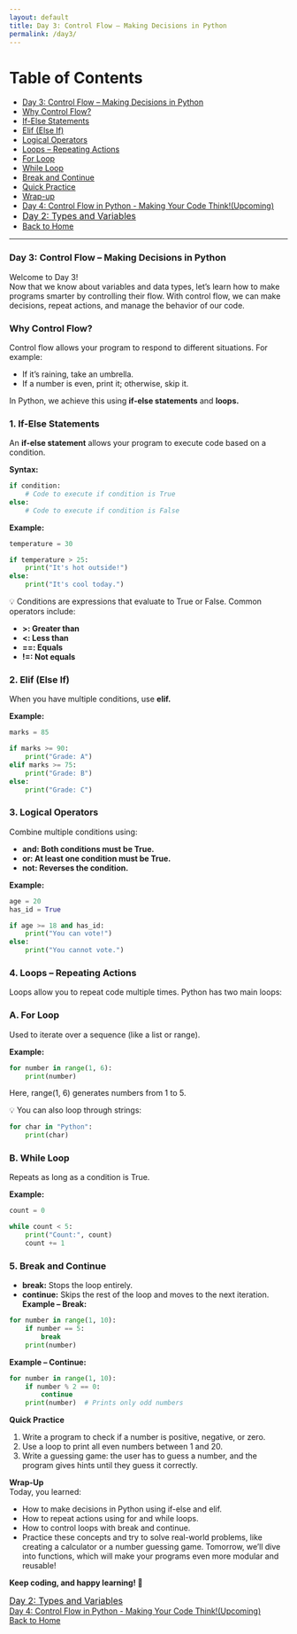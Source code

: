 ```yaml
---
layout: default
title: Day 3: Control Flow – Making Decisions in Python
permalink: /day3/
---
```


# Table of Contents
- [Day 3: Control Flow – Making Decisions in Python](#Control-Flow)
- [Why Control Flow?](#Why-Control-Flow)
- [If-Else Statements](#If-Else)
- [Elif (Else If)](#Else-If)
- [Logical Operators](#Logical-Operators)
- [Loops – Repeating Actions](#Loops)
- [For Loop](#For-Loop)
- [While Loop](#While-Loop)
- [Break and Continue](#Break-and-Continue)
- [Quick Practice](#practice)
- [Wrap-up](#Wrap-Up)
- [Day 4: Control Flow in Python - Making Your Code Think!(Upcoming)](day4/)
- <a href="{{ site.baseurl }}/day2/" style="font-size: 16px;"> Day 2: Types and Variables</a>
- <a href="{{ site.baseurl }}/">Back to Home</a>

---

### Day 3: Control Flow – Making Decisions in Python <a name="Control-Flow"></a>
Welcome to Day 3!  
Now that we know about variables and data types, let’s learn how to make programs smarter by controlling their flow. With control flow, we can make decisions, repeat actions, and manage the behavior of our code.

### Why Control Flow? <a name="Why-Control-Flow"></a>
Control flow allows your program to respond to different situations. For example:

- If it’s raining, take an umbrella.
- If a number is even, print it; otherwise, skip it.

In Python, we achieve this using **if-else statements** and **loops.**

### 1. If-Else Statements <a name="If-Else"></a>  
An **if-else statement** allows your program to execute code based on a condition.

**Syntax:**  
``` python
if condition:
    # Code to execute if condition is True
else:
    # Code to execute if condition is False
```

**Example:**  
```python
temperature = 30

if temperature > 25:
    print("It's hot outside!")
else:
    print("It's cool today.")
```

💡 Conditions are expressions that evaluate to True or False. Common operators include:

- **>: Greater than**
- **<: Less than**
- **==: Equals**
- **!=: Not equals**

### 2. Elif (Else If)  <a name="Else-If"></a>  
When you have multiple conditions, use **elif.**

**Example:**  
```python
marks = 85

if marks >= 90:
    print("Grade: A")
elif marks >= 75:
    print("Grade: B")
else:
    print("Grade: C")
```

### 3. Logical Operators  <a name="Logical-Operators"></a>  
Combine multiple conditions using:  

- **and: Both conditions must be True.**
- **or: At least one condition must be True.**
- **not: Reverses the condition.**

**Example:**  
```python
age = 20
has_id = True

if age >= 18 and has_id:
    print("You can vote!")
else:
    print("You cannot vote.")
```

### 4. Loops – Repeating Actions <a name="Loops"></a>  
Loops allow you to repeat code multiple times. Python has two main loops:

### A. For Loop <a name="For-Loop"></a>  
Used to iterate over a sequence (like a list or range).

**Example:**  
```python
for number in range(1, 6):
    print(number)
```

Here, range(1, 6) generates numbers from 1 to 5.

💡 You can also loop through strings:
```python
for char in "Python":
    print(char)
```

### B. While Loop <a name="While-Loop"></a>  
Repeats as long as a condition is True.

**Example:**
```python
count = 0

while count < 5:
    print("Count:", count)
    count += 1
```

### 5. Break and Continue  <a name="Break-and-Continue"></a>  
- **break:** Stops the loop entirely.
- **continue:** Skips the rest of the loop and moves to the next iteration.  
**Example – Break:**  
```python
for number in range(1, 10):
    if number == 5:
        break
    print(number)
```

**Example – Continue:**  
```python
for number in range(1, 10):
    if number % 2 == 0:
        continue
    print(number)  # Prints only odd numbers
```

**Quick Practice**  <a name="practice"></a>   
1. Write a program to check if a number is positive, negative, or zero.  
2. Use a loop to print all even numbers between 1 and 20.  
3. Write a guessing game: the user has to guess a number, and the program gives hints until they guess it correctly.  

**Wrap-Up**  <a name="Wrap-Up"></a>  
Today, you learned:  

- How to make decisions in Python using if-else and elif.  
- How to repeat actions using for and while loops.  
- How to control loops with break and continue.  
- Practice these concepts and try to solve real-world problems, like creating a calculator or a number guessing game. Tomorrow, we’ll dive into functions, which will make your programs even more modular and reusable!

**Keep coding, and happy learning! 🚀**

<a href="{{ site.baseurl }}/day2/" style="font-size: 16px;"> Day 2: Types and Variables</a>   
[Day 4: Control Flow in Python - Making Your Code Think!(Upcoming)](day4/)   
<a href="{{ site.baseurl }}/">Back to Home</a> 
